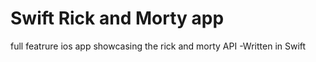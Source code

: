 # Swift Rick and Morty app

full featrure ios app showcasing the rick and morty API
-Written in Swift
